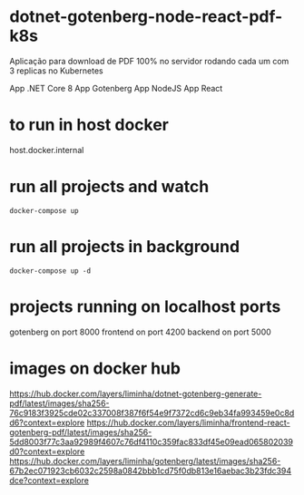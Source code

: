 # dotnet-gotenberg-node-react-pdf-k8s
Aplicação para download de PDF 100% no servidor rodando cada um com 3 replicas no Kubernetes

App .NET Core 8
App Gotenberg
App NodeJS
App React

# to run in host docker
host.docker.internal

# run all projects and watch
```docker-compose up```

# run all projects in background
```docker-compose up -d```

# projects running on localhost ports
gotenberg on port 8000
frontend on port 4200
backend on port 5000

# images on docker hub
https://hub.docker.com/layers/liminha/dotnet-gotenberg-generate-pdf/latest/images/sha256-76c9183f3925cde02c337008f387f6f54e9f7372cd6c9eb34fa993459e0c8dd6?context=explore
https://hub.docker.com/layers/liminha/frontend-react-gotenberg-pdf/latest/images/sha256-5dd8003f77c3aa92989f4607c76df4110c359fac833df45e09ead065802039d0?context=explore
https://hub.docker.com/layers/liminha/gotenberg/latest/images/sha256-67b2ec071923cb6032c2598a0842bbb1cd75f0db813e16aebac3b23fdc394dce?context=explore